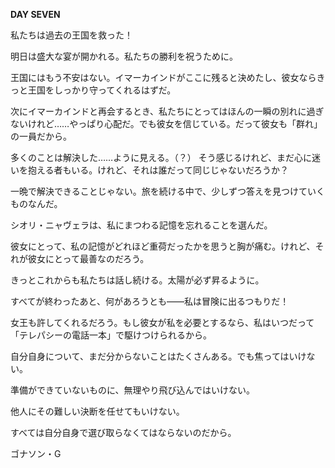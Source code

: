 <!-- title: ゴナソンの日記: 7日目 -->

**DAY SEVEN**

私たちは過去の王国を救った！

明日は盛大な宴が開かれる。私たちの勝利を祝うために。

王国にはもう不安はない。イマーカインドがここに残ると決めたし、彼女ならきっと王国をしっかり守ってくれるはずだ。

次にイマーカインドと再会するとき、私たちにとってはほんの一瞬の別れに過ぎないけれど……やっぱり心配だ。でも彼女を信じている。だって彼女も「群れ」の一員だから。

多くのことは解決した……ように見える。（？）
そう感じるけれど、まだ心に迷いを抱える者もいる。けれど、それは誰だって同じじゃないだろうか？

一晩で解決できることじゃない。旅を続ける中で、少しずつ答えを見つけていくものなんだ。

シオリ・ニャヴェラは、私にまつわる記憶を忘れることを選んだ。

彼女にとって、私の記憶がどれほど重荷だったかを思うと胸が痛む。けれど、それが彼女にとって最善なのだろう。

きっとこれからも私たちは話し続ける。太陽が必ず昇るように。

すべてが終わったあと、何があろうとも――私は冒険に出るつもりだ！

女王も許してくれるだろう。もし彼女が私を必要とするなら、私はいつだって「テレパシーの電話一本」で駆けつけられるから。

自分自身について、まだ分からないことはたくさんある。でも焦ってはいけない。

準備ができていないものに、無理やり飛び込んではいけない。

他人にその難しい決断を任せてもいけない。

すべては自分自身で選び取らなくてはならないのだから。

ゴナソン・G
